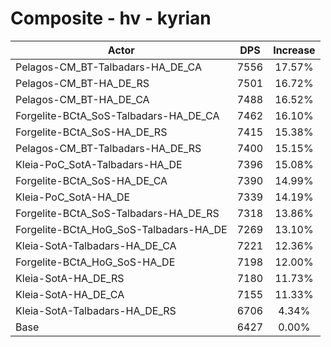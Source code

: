 # Composite - hv - kyrian
| Actor | DPS | Increase |
|---|:---:|:---:|
|Pelagos-CM_BT-Talbadars-HA_DE_CA|7556|17.57%|
|Pelagos-CM_BT-HA_DE_RS|7501|16.72%|
|Pelagos-CM_BT-HA_DE_CA|7488|16.52%|
|Forgelite-BCtA_SoS-Talbadars-HA_DE_CA|7462|16.10%|
|Forgelite-BCtA_SoS-HA_DE_RS|7415|15.38%|
|Pelagos-CM_BT-Talbadars-HA_DE_RS|7400|15.15%|
|Kleia-PoC_SotA-Talbadars-HA_DE|7396|15.08%|
|Forgelite-BCtA_SoS-HA_DE_CA|7390|14.99%|
|Kleia-PoC_SotA-HA_DE|7339|14.19%|
|Forgelite-BCtA_SoS-Talbadars-HA_DE_RS|7318|13.86%|
|Forgelite-BCtA_HoG_SoS-Talbadars-HA_DE|7269|13.10%|
|Kleia-SotA-Talbadars-HA_DE_CA|7221|12.36%|
|Forgelite-BCtA_HoG_SoS-HA_DE|7198|12.00%|
|Kleia-SotA-HA_DE_RS|7180|11.73%|
|Kleia-SotA-HA_DE_CA|7155|11.33%|
|Kleia-SotA-Talbadars-HA_DE_RS|6706|4.34%|
|Base|6427|0.00%|
